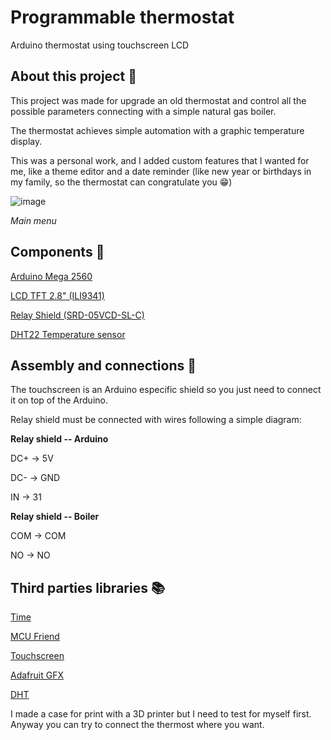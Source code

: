 # Programmable thermostat
Arduino thermostat using touchscreen LCD



## **About this project** 📜

This project was made for upgrade an old thermostat and control all the possible parameters connecting with a simple natural gas boiler.

The thermostat achieves simple automation with a graphic temperature display.

This was a personal work, and I added custom features that I wanted for me, like a theme editor and a date reminder (like new year or birthdays in my family, so the thermostat can congratulate you 😁)

![image](https://user-images.githubusercontent.com/80455606/112032714-f8004d00-8b3c-11eb-8570-a077faad3405.png)

_Main menu_



## **Components** 🛒
[Arduino Mega 2560](https://store.arduino.cc/arduino-mega-2560-rev3)

[LCD TFT 2.8" (ILI9341)](https://es.banggood.com/2_8-Inch-TFT-LCD-Shield-Touch-Display-Screen-Module-Geekcreit-for-Arduino-products-that-work-with-official-Arduino-boards-p-989697.html?akmClientCountry=ES&rmmds=myorder&cur_warehouse=CN)

[Relay Shield (SRD-05VCD-SL-C)](https://es.banggood.com/5V-1-Channel-Level-Trigger-Optocoupler-Relay-Module-p-915614.html?akmClientCountry=ES&rmmds=myorder&cur_warehouse=CN)

[DHT22 Temperature sensor](https://www.sparkfun.com/products/10167)


## **Assembly and connections** 🔌
The touchscreen is an Arduino especific shield so you just need to connect it on top of the Arduino.

Relay shield must be connected with wires following a simple diagram:


**Relay shield    --    Arduino**

DC+           ->    5V

DC-           ->    GND

IN            ->    31


**Relay shield    --    Boiler**

COM           ->    COM

NO            ->    NO


## **Third parties libraries** 📚

[Time](https://github.com/PaulStoffregen/Time)

[MCU Friend](https://github.com/prenticedavid/MCUFRIEND_kbv)

[Touchscreen](https://github.com/adafruit/Adafruit_TouchScreen)

[Adafruit GFX](https://github.com/adafruit/Adafruit-GFX-Library)

[DHT](https://github.com/adafruit/DHT-sensor-library)


I made a case for print with a 3D printer but I need to test for myself first. Anyway you can try to connect the thermost where you want.
